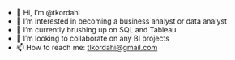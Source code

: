 - 👋 Hi, I’m @tkordahi
- 👀 I’m interested in becoming a business analyst or data analyst
- 🌱 I’m currently brushing up on SQL and Tableau
- 💞️ I’m looking to collaborate on any BI projects
- 📫 How to reach me: tlkordahi@gmail.com

<!---
tkordahi/tkordahi is a ✨ special ✨ repository because its `README.md` (this file) appears on your GitHub profile.
You can click the Preview link to take a look at your changes.
--->

